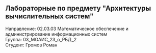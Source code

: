 ## Лабораторные по предмету "Архитектуры вычислительных систем"  
Направление: 02.03.03 Математическое обеспечение и администрирование информационных систем  
Группа: 03_МОАИС_23_о_РБД_2  
Студент: Громов Роман
